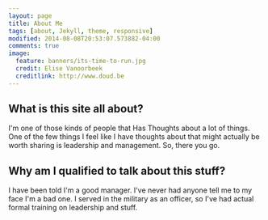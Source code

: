 ```yaml
---
layout: page
title: About Me
tags: [about, Jekyll, theme, responsive]
modified: 2014-08-08T20:53:07.573882-04:00
comments: true
image:
  feature: banners/its-time-to-run.jpg
  credit: Elise Vanoorbeek
  creditlink: http://www.doud.be
---
```


## What is this site all about?
I'm one of those kinds of people that Has Thoughts about a lot of things. One of the few things I feel like I have thoughts about that might actually be worth sharing is leadership and management. So, there you go.

## Why am I qualified to talk about this stuff?

I have been told I'm a good manager. I've never had anyone tell me to my face I'm a bad one. I served in the military as an officer, so I've had actual formal training on leadership and stuff. 